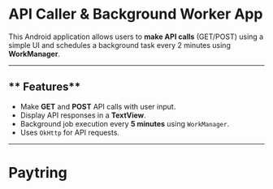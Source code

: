 # API Caller & Background Worker App

This Android application allows users to **make API calls** (GET/POST) using a simple UI and schedules a background task every 2 minutes using **WorkManager**.

---

## ** Features**
- Make **GET** and **POST** API calls with user input.
- Display API responses in a **TextView**.
- Background job execution every **5 minutes** using `WorkManager`.
- Uses `OkHttp` for API requests.

---
# Paytring
